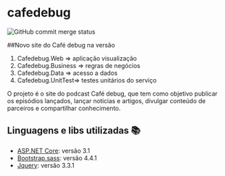 # cafedebug
![GitHub commit merge status](https://img.shields.io/github/commit-status/JessicaNathany/cafedebug/master/461a918587a797e33018f5587b57db5a27e94a3f?logoColor=orange)

##Novo site do Café debug na versão


1. Cafedebug.Web  => aplicação visualização
2. Cafedebug.Business => regras de negócios
3. Cafedebug.Data => acesso a dados
4. Cafedebug.UnitTest=> testes unitários do serviço

O projeto é o site do podcast Café debug, que tem como objetivo publicar os episódios lançados, lançar noticias e artigos, divulgar conteúdo de parceiros e compartilhar conhecimento.

## Linguagens e libs utilizadas :books:

- [ASP.NET Core](https://https://docs.microsoft.com/pt-br/dotnet/core/introduction/): versão 3.1 
- [Bootstrap.sass](https://getbootstrap.com.br/docs/4.1/getting-started/theming/): versão 4.4.1
- [Jquery](https://jquery.com/): versão 3.3.1


